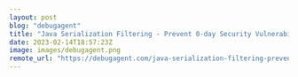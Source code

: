 ```yaml
---
layout: post
blog: "debugagent"
title: "Java Serialization Filtering - Prevent 0-day Security Vulnerabilities"
date: 2023-02-14T18:57:23Z
image: images/debugagent.png
remote_url: "https://debugagent.com/java-serialization-filtering-prevent-0-day-security-vulnerabilities"
---
```

